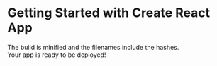 # Getting Started with Create React App


The build is minified and the filenames include the hashes.\
Your app is ready to be deployed!

